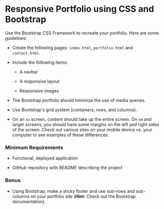 # Responsive Portfolio using CSS and Bootstrap

Use the Bootstrap CSS Framework to recreate your portfolio. Here are some guidelines:

* Create the following pages: `index.html`, `portfolio.html` and `contact.html`.

* Include the following items:

   * A navbar

   * A responsive layout

   * Responsive images

* The Bootstrap portfolio should minimize the use of media queries.

* Use Bootstrap's grid system (containers, rows, and columns).

* On an `xs` screen, content should take up the entire screen. On `sm` and larger screens, you should have some margins on the left and right sides of the screen. Check out various sites on your mobile device vs. your computer to see examples of these differences.


### Minimum Requirements

* Functional, deployed application

* GitHub repository with README describing the project


### Bonus

* Using Bootstrap, make a sticky footer and use sub-rows and sub-columns on your portfolio site (**Hint:** Check out the Bootstrap documentation).
